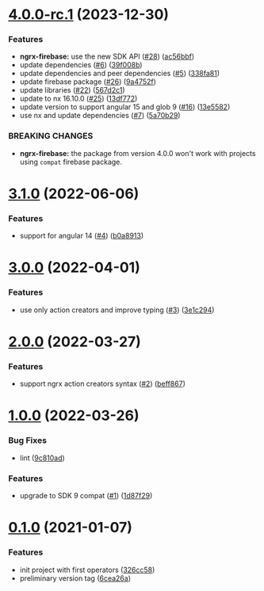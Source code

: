 # [4.0.0-rc.1](https://github.com/flyflex/ngflex-libs/compare/3.1.0...4.0.0-rc.1) (2023-12-30)


### Features

* **ngrx-firebase:** use the new SDK API ([#28](https://github.com/flyflex/ngflex-libs/issues/28)) ([ac56bbf](https://github.com/flyflex/ngflex-libs/commit/ac56bbf219bfbab9e88086c5dc7a00b37e2b2065))
* update dependencies ([#6](https://github.com/flyflex/ngflex-libs/issues/6)) ([39f008b](https://github.com/flyflex/ngflex-libs/commit/39f008bb4d7c846790712252cdd02f0fd1c63c68))
* update dependencies and peer dependencies ([#5](https://github.com/flyflex/ngflex-libs/issues/5)) ([338fa81](https://github.com/flyflex/ngflex-libs/commit/338fa81776aa2a68e87f6cca27abd2cf1e76476a))
* update firebase package ([#26](https://github.com/flyflex/ngflex-libs/issues/26)) ([9a4752f](https://github.com/flyflex/ngflex-libs/commit/9a4752f4042835252597f2bc97d805af403cac8c))
* update libraries ([#22](https://github.com/flyflex/ngflex-libs/issues/22)) ([567d2c1](https://github.com/flyflex/ngflex-libs/commit/567d2c110cbb2473bb48113ac277368f9cebac2f))
* update to nx 16.10.0 ([#25](https://github.com/flyflex/ngflex-libs/issues/25)) ([13df772](https://github.com/flyflex/ngflex-libs/commit/13df772439b2c969e2f5270edb1e45317c353297))
* update version to support angular 15 and glob 9 ([#16](https://github.com/flyflex/ngflex-libs/issues/16)) ([13e5582](https://github.com/flyflex/ngflex-libs/commit/13e55821d5f730d2b92c8956a42dc0946729c2cb))
* use nx and update dependencies ([#7](https://github.com/flyflex/ngflex-libs/issues/7)) ([5a70b29](https://github.com/flyflex/ngflex-libs/commit/5a70b29ce0bc22d8c1cb31bc907fa3dd2162b6e9))


### BREAKING CHANGES

* **ngrx-firebase:** the package from version 4.0.0 won't work with projects using `compat` firebase package.



# [3.1.0](https://github.com/flyflex/ngflex-libs/compare/3.0.0...3.1.0) (2022-06-06)


### Features

* support for angular 14 ([#4](https://github.com/flyflex/ngflex-libs/issues/4)) ([b0a8913](https://github.com/flyflex/ngflex-libs/commit/b0a891343e9ed3a9f2e51e5eb5a407c9336a1c12))



# [3.0.0](https://github.com/flyflex/ngflex-libs/compare/2.0.0...3.0.0) (2022-04-01)


### Features

* use only action creators and improve typing ([#3](https://github.com/flyflex/ngflex-libs/issues/3)) ([3e1c294](https://github.com/flyflex/ngflex-libs/commit/3e1c29492c659dae7f269df76263277f39d5159a))



# [2.0.0](https://github.com/flyflex/ngflex-libs/compare/1.0.0...2.0.0) (2022-03-27)


### Features

* support ngrx action creators syntax ([#2](https://github.com/flyflex/ngflex-libs/issues/2)) ([beff867](https://github.com/flyflex/ngflex-libs/commit/beff867ed381003fbd47a5da5100796adbb8a834))



# [1.0.0](https://github.com/flyflex/ngflex-libs/compare/0.1.0...1.0.0) (2022-03-26)


### Bug Fixes

* lint ([9c810ad](https://github.com/flyflex/ngflex-libs/commit/9c810adf9135bcd6ff6a7b9dd6b6bfe6db7fa02d))


### Features

* upgrade to SDK 9 compat ([#1](https://github.com/flyflex/ngflex-libs/issues/1)) ([1d87f29](https://github.com/flyflex/ngflex-libs/commit/1d87f29b4a96538765d2f982398a5d3aa40e5920))



# [0.1.0](https://github.com/flyflex/ngflex-libs/compare/326cc58ff0ad1cf7c21bec06bac3c37d36839982...0.1.0) (2021-01-07)


### Features

* init project with first operators ([326cc58](https://github.com/flyflex/ngflex-libs/commit/326cc58ff0ad1cf7c21bec06bac3c37d36839982))
* preliminary version tag ([6cea26a](https://github.com/flyflex/ngflex-libs/commit/6cea26a4e78f5dbeb1b0dfa03c8de25187b5a2a7))



